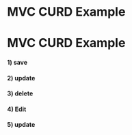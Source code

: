 # MVC CURD Example



# MVC CURD Example
#### 1) save
#### 2) update
#### 3) delete
#### 4) Edit
#### 5) update
